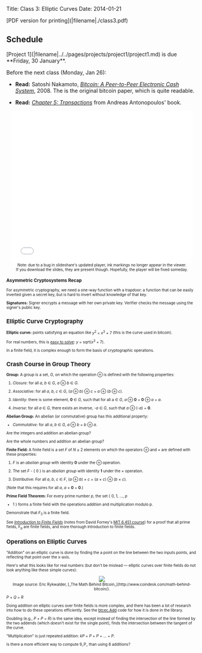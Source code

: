 Title: Class 3: Elliptic Curves
Date: 2014-01-21

   <div class="phighlight">
   [PDF version for printing](|filename|./class3.pdf)
   </div>

## Schedule 

   <div class="todo">
[Project 1](|filename|../../pages/projects/project1/project1.md) is due **Friday, 30 January**. 

Before the next class (Monday, Jan 26): 

- **Read:** Satoshi Nakamoto, [_Bitcoin: A Peer-to-Peer Electronic Cash
System_](https://bitcoin.org/bitcoin.pdf), 2008.  The is the original
bitcoin paper, which is quite readable.

- **Read:** [_Chapter 5:
    Transactions_](https://github.com/aantonop/bitcoinbook/blob/develop/ch05.asciidoc)
    from Andreas Antonopoulos' book.
   </div>

<center> 
<iframe src="//www.slideshare.net/slideshow/embed_code/43761680" width="476" height="400" frameborder="0" marginwidth="0" marginheight="0" scrolling="no"></iframe><br>
<div class="caption"><font size="-2">Note: due to a bug in
slideshare's updated player, ink markings no longer appear in the
viewer.  <br>If you download the slides, they are present though.
Hopefully, the player will be fixed someday. </div>
</center>

### Asymmetric Cryptosystems Recap

For asymmetric cryptography, we need a one-way function with a trapdoor:
a function that can be easily inverted given a secret key, but is hard
to invert without knowledge of that key.

**Signatures:** Signer encrypts a message with her own private key.
  Verifier checks the message using the signer's public key.

## Elliptic Curve Cryptography

**Elliptic curve:** points satisfying an equation like <span
class="math">_y_<sup>2</sup> = _x_<sup>3</sup> + 7</span> (this is the curve
used in bitcoin).

For real numbers, this is [easy to solve](http://www.wolframalpha.com/input/?i=y%5E2+%3D+x%5E3+%2B+7):
<span class="math">_y_ = sqrt(_x_<sup>3</sup> + 7)</span>.

In a finite field, it is complex enough to form the basis of cryptographic operations.

## Crash Course in Group Theory

**Group:** A group is a set, <span class="math">_G_</span>, on which the operation <span class="math">&oplus;</span> is defined with the following properties:

1. _Closure_: for all <span class="math">_a_, _b_ &isin; _G_</span>, <span class="math">_a_ &oplus; _b_ &isin; _G_</span>.

2. _Associative_: for all <span class="math">_a_, _b_, _c_ &isin; _G_</span>, <span class="math">(_a_ &oplus; _b_) &oplus; _c_ = _a_ &oplus; (_b_ &oplus; _c_)</span>.

3. _Identity_: there is some element, <span class="math"><b>0</b> &isin; _G_</span>, such that for all <span class="math">a &isin; _G_</span>, <span class="math">_a_ &oplus; <b>0</b> = <b>0</b> &oplus; _a_ = _a_<span>.

4. _Inverse_: for all <span class="math">_a_ &isin; _G_</span>, there exists an inverse, <span class="math">-_a_ &isin; _G_</span>, such that <span class="math">_a_ &oplus; (-_a_) = <b>0</b></span>.

**Abelian Group:** An abelian (or commutative) group has this additional property:

- _Commutative_: for all <span class="math">_a_, _b_ &isin; _G_</span>, <span class="math">_a_ &oplus; _b_ = _b_ &oplus; _a_</span>.

Are the integers and addition an abelian group?
<div class="gap">
</div>

Are the whole numbers and addition an abelian group?
<div class="gap">
</div>

**Finite Field:** A finite field is a set <span class="math">_F_</span> of <span class="math">_N_ &ge; 2</span> elements on which the operators <span class="math">&oplus;</span> and <span class="math">&times;</span> are defined with these properties:

1. <span class="math">_F_</span> is an _abelian group_ with identity <span class="math"><b>0</b></span> under the <span class="math">&oplus;</span> operation.  

2. The set <span class="math">_F_ - { 0 }</span> is an _abelian group_ with identity <span class="math"><b>1</b></span> under the <span class="math">&times;</span> operation.

3. Distributive: For all <span class="math">_a_, _b_, _c_ &isin; _F_</span>, <span class="math">(_a_ &oplus; _b_) &times; _c_ = (_a_ &times; _c_) &oplus; (_b_ &times; _c_)</span>.

(Note that this requires for all <span class="math">_a_</span>, <span class="math">_a_ &times; <b>0</b> = <b>0</b></span>.)

**Prime Field Theorem:** For every prime number <span
  class="math">_p_</span>, the set <span class="math">{ 0, 1, &hellip;, _p_
  - 1 }</span> forms a finite field with the operations addition and
  multiplication modulo <span class="math">p</span>.

Demonstrate that <span class="math">_F_<sub>3</sub></span> is a finite field.
<div class="gap">

</div>

See [_Introduction to Finite
Fields_](http://ocw.mit.edu/courses/electrical-engineering-and-computer-science/6-451-principles-of-digital-communication-ii-spring-2005/lecture-notes/chap7.pdf)
(notes from David Forney's [MIT 6.451
course](http://ocw.mit.edu/courses/electrical-engineering-and-computer-science/6-451-principles-of-digital-communication-ii-spring-2005/index.htm))
for a proof that all prime fields, <span
class="math">F<sub>p</sub></span> are finite fields, and more thorough
introduction to finite fields.

## Operations on Elliptic Curves

"Addition" on an elliptic curve is done by finding the a point on the
line between the two inputs points, and reflecting that point over the
x-axis.

Here's what this looks like for real numbers (but don't be mislead
&mdash; elliptic curves over finite fields do not look anything like
these simple curves):

   <center>
   <img src="http://media.coindesk.com/2014/10/point-addition.png"><br>
Image source: Eric Rykwalder, [_The Math Behind Bitcoin_](http://www.coindesk.com/math-behind-bitcoin/).
   </center>

<span class="math">_P_ + _Q_ = _R_</span>

Doing addition on elliptic curves over finite fields is more complex,
and there has been a lot of research into how to do these operations
efficiently.  See the
[btcec.Add](https://github.com/btcsuite/btcec/blob/master/btcec.go#L431)
code for how it is done in the library.

Doubling (e.g., <span class="math">_P_ + _P_ = _R_</span>) is the same idea,
except instead of finding the intersection of the line formed by the two
addends (which doesn't exist for the single point), finds the
intersection between the tangent of the curve.

"Multiplication" is just repeated addition: <span class="math">_kP_ = _P_ +
_P_ + ... + _P_</span>.

Is there a more efficient way to compute <span class="math">9_P_</span> than using 8 additions?  
<div class="gap">

</div>







